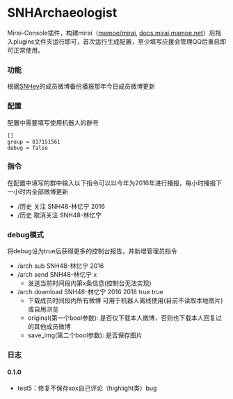 # SNHArchaeologist

Mirai-Console插件，构建mirai（[mamoe/mirai](https://github.com/mamoe/mirai), [docs.mirai.mamoe.net](https://docs.mirai.mamoe.net/)）后拖入plugins文件夹运行即可，首次运行生成配置，至少填写应援会管理QQ后重启即可正常使用。

### 功能

根据[SNHey](http://snhey.cloudapp.net/)的成员微博备份播报那年今日成员微博更新

### 配置

配置中需要填写使用机器人的群号

~~~
[]
group = 817151561
debug = false
~~~

### 指令

在配置中填写的群中输入以下指令可以以今年为2016年进行播报，每小时播报下一小时内全部微博更新

- /历史 关注 SNH48-林忆宁 2016
- /历史 取消关注 SNH48-林忆宁 

### debug模式

将debug设为true后获得更多的控制台报告，并新增管理员指令

- /arch sub SNH48-林忆宁 2016
- /arch send SNH48-林忆宁 x
  - 发送当前时间段内第x条信息(控制台无法实现)
- /arch download SNH48-林忆宁 2016 2018 true true
  - 下载成员时间段内所有微博 可用于机器人离线使用(目前不读取本地图片)或自用浏览
  - original(第一个bool参数): 是否仅下载本人微博，否则也下载本人回复过的其他成员微博
  - save_img(第二个bool参数): 是否保存图片

### 日志

#### 0.1.0

- test5：修复不保存xox自己评论（highlight类）bug
